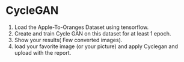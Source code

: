 # CycleGAN

1) Load the Apple-To-Oranges Dataset using tensorflow.
2) Create and train Cycle GAN on this dataset for at least 1 epoch.
3) Show your results( Few converted images).
4) load your favorite image (or your picture) and apply Cyclegan and upload with the report. 

